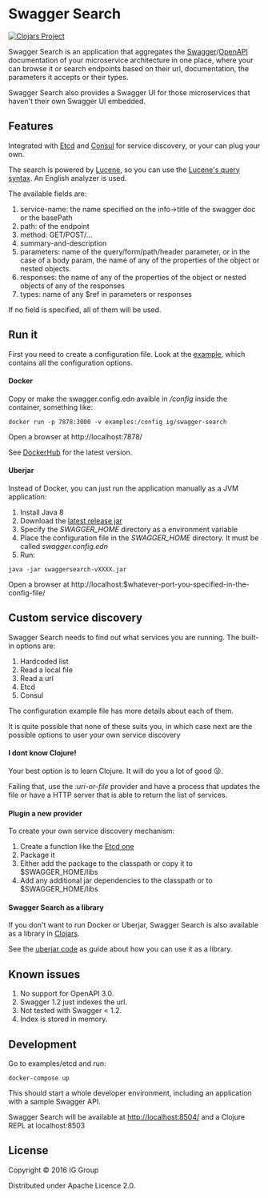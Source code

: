 # Swagger Search

[![Clojars Project](https://img.shields.io/clojars/v/ig/swagger-search.svg)](https://clojars.org/ig/swagger-search)

Swagger Search is an application that aggregates the [Swagger](https://swagger.io/)/[OpenAPI](https://www.openapis.org/) 
documentation of your microservice architecture in one place, where your can browse it or search endpoints based on 
their url, documentation, the parameters it accepts or their types.

Swagger Search also provides a Swagger UI for those microservices that haven't their own Swagger UI embedded.

## Features

Integrated with [Etcd](https://github.com/coreos/etcd) and [Consul](https://www.consul.io/) for service discovery, or 
your can plug your own.

The search is powered by [Lucene](https://lucene.apache.org/core/), so you can use the [Lucene's query syntax](http://lucene.apache.org/core/2_9_4/queryparsersyntax.html#Terms).
An English analyzer is used.

The available fields are:

1. service-name: the name specified on the info->title of the swagger doc or the basePath
1. path: of the endpoint
1. method: GET/POST/...
1. summary-and-description 
1. parameters: name of the query/form/path/header parameter, or in the case of a body param, the name of any of the properties of the object or nested objects. 
1. responses: the name of any of the properties of the object or nested objects of any of the responses 
1. types: name of any $ref in parameters or responses

If no field is specified, all of them will be used.

## Run it

First you need to create a configuration file. Look at the [example](/example/swagger.config.edn), which contains all the 
configuration options.

#### Docker

Copy or make the swagger.config.edn avaible in */config* inside the container, something like:

```
docker run -p 7878:3000 -v examples:/config ig/swagger-search
```

Open a browser at http://localhost:7878/

See [DockerHub](TODO) for the latest version.

#### Uberjar

Instead of Docker, you can just run the application manually as a JVM application:

1. Install Java 8
1. Download the [latest release jar](releases)
1. Specify the *SWAGGER_HOME* directory as a environment variable 
1. Place the configuration file in the *SWAGGER_HOME* directory. It must be called *swagger.config.edn*
1. Run:
```
java -jar swaggersearch-vXXXX.jar
```

Open a browser at http://localhost:$whatever-port-you-specified-in-the-config-file/

## Custom service discovery

Swagger Search needs to find out what services you are running. The built-in options are:

1. Hardcoded list
1. Read a local file
1. Read a url
1. Etcd
1. Consul

The configuration example file has more details about each of them.

It is quite possible that none of these suits you, in which case next are the possible options to user your own 
service discovery

#### I dont know Clojure!

Your best option is to learn Clojure. It will do you a lot of good :stuck_out_tongue_winking_eye:.

Failing that, use the *:uri-or-file* provider and have a process that updates the file or have a HTTP server that is
able to return the list of services.

#### Plugin a new provider

To create your own service discovery mechanism:

1. Create a function like the [Etcd one](src/com/ig/swagger/search/discovery/providers/etcd.clj)
1. Package it
1. Either add the package to the classpath or copy it to $SWAGGER_HOME/libs
1. Add any additional jar dependencies to the classpath or to $SWAGGER_HOME/libs

#### Swagger Search as a library

If you don't want to run Docker or Uberjar, Swagger Search is also available as a library 
in [Clojars](https://clojars.org/ig/swagger-search).

See the [uberjar code](standalone/com/ig/swagger/search/standalone.clj) as guide about how you can use it as a library. 

## Known issues

1. No support for OpenAPI 3.0.
1. Swagger 1.2 just indexes the url.
1. Not tested with Swagger < 1.2.
1. Index is stored in memory. 

## Development

Go to examples/etcd and run:

```
docker-compose up
```

This should start a whole developer environment, including an application with a sample Swagger API.

Swagger Search will be available at [http://localhost:8504/](http://localhost:8504/) and a Clojure REPL at localhost:8503

## License

Copyright © 2016 IG Group

Distributed under Apache Licence 2.0.